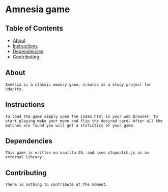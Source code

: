 # Amnesia game

## Table of Contents
* [About](#about)
* [Instructions](#instructions)
* [Dependencies](#dependencies)
* [Contributing](#contributing)
## About
    Amnesia is a classic memory game, created as a study project for Udacity.
## Instructions
    To load the game simply open the index.html in your web browser. To start playing make your move and flip the desired card. After all the matches are found you will get a statistics of your game.
## Dependencies
    This game is written on vanilla JS, and uses stopwatch.js as an external library.
## Contributing
    There is nothing to contribute at the moment.


